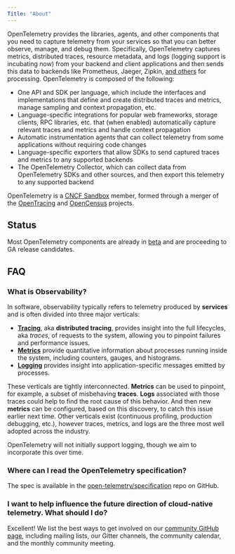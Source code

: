 ```yaml
---
Title: "About"
---
```

OpenTelemetry provides the libraries, agents, and other components that you need to capture telemetry from your services so that you can better observe, manage, and debug them. Specifically, OpenTelemetry captures metrics, distributed traces, resource metadata, and logs (logging support is incubating now) from your backend and client applications and then sends this data to backends like Prometheus, Jaeger, Zipkin, [and others](https://opentelemetry.io/registry/?s=exporter) for processing. OpenTelemetry is composed of the following:

- One API and SDK per language, which include the interfaces and implementations that  define and create distributed traces and metrics, manage sampling and context propagation, etc.
- Language-specific integrations for popular web frameworks, storage clients, RPC libraries, etc. that (when enabled) automatically capture relevant traces and metrics and handle context propagation
- Automatic instrumentation agents that can collect telemetry from some applications without requiring code changes
- Language-specific exporters that allow SDKs to send captured traces and metrics to any supported backends
- The OpenTelemetry Collector, which can collect data from OpenTelemetry SDKs and other sources, and then export this telemetry to any supported backend

OpenTelemetry is a [CNCF Sandbox](https://www.cncf.io/sandbox-projects/) member, formed through a merger of the [OpenTracing](https://www.opentracing.io) and [OpenCensus](https://www.opencensus.io) projects.

## Status
Most OpenTelemetry components are already in [beta](/project-status) and are proceeding to GA release candidates.

## FAQ
### What is Observability?
In software, observability typically refers to telemetry produced by **services** and is often divided into three major verticals:

* [**Tracing**](/docs/#tracing), aka **distributed tracing**, provides insight into the full lifecycles, aka *traces*, of requests to the system, allowing you to pinpoint failures and performance issues.  
* [**Metrics**](/docs/#metrics) provide quantitative information about processes running inside the system, including counters, gauges, and histograms.
* [**Logging**](https://en.wikipedia.org/wiki/Log_file) provides insight into application-specific messages emitted by processes.

These verticals are tightly interconnected. **Metrics** can be used to pinpoint, for example, a subset of misbehaving **traces**. **Logs** associated with those traces could help to find the root cause of this behavior. And then new **metrics** can be configured, based on this discovery, to catch this issue earlier next time. Other verticals exist (continuous profiling, production debugging, etc.), however traces, metrics, and logs are the three most well adopted across the industry.

OpenTelemetry will not initially support logging, though we aim to incorporate this over time.

### Where can I read the OpenTelemetry specification?
The spec is available in the [open-telemetry/specification](https://github.com/open-telemetry/specification) repo on GitHub.

### I want to help influence the future direction of cloud-native telemetry. What should I do?
Excellent! We list the best ways to get involved on our [community GitHub page](https://github.com/open-telemetry/community#get-involved), including mailing lists, our Gitter channels, the community calendar, and the monthly community meeting.
